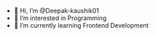 - 👋 Hi, I’m @Deepak-kaushik01
- 👀 I’m interested in Programming
- 🌱 I’m currently learning Frontend Development

<!---
Deepak-kaushik01/Deepak-kaushik01 is a ✨ special ✨ repository because its `README.md` (this file) appears on your GitHub profile.
You can click the Preview link to take a look at your changes.
--->

